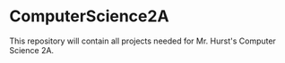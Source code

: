 # ComputerScience2A
This repository will contain all projects needed for Mr. Hurst's Computer Science 2A.

